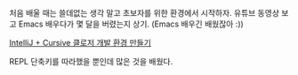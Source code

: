 처음 배울 때는 쓸데없는 생각 말고 초보자를 위한 환경에서 시작하자. 유튜브 동영상 보고 Emacs 배우다가 몇 달을 버렸는지 상기. (Emacs 배우긴 배웠잖아 :))

[IntelliJ + Cursive 클로저 개발 환경 만들기](http://manmyung.github.io/2015/03/17/post.html)

REPL 단축키를 따라했을 뿐인데 많은 것을 배웠다.
